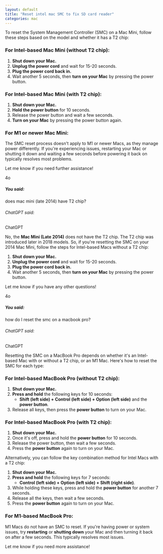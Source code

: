 ```yaml
---
layout: default
title: "Reset intel mac SMC to fix SD card reader"
categories: mac
---
```



To reset the System Management Controller (SMC) on a Mac Mini, follow these steps based on the model and whether it has a T2 chip:

### For Intel-based Mac Mini (without T2 chip):

1.  **Shut down your Mac.**
2.  **Unplug the power cord** and wait for 15-20 seconds.
3.  **Plug the power cord back in.**
4.  Wait another 5 seconds, then **turn on your Mac** by pressing the power button.

### For Intel-based Mac Mini (with T2 chip):

1.  **Shut down your Mac.**
2.  **Hold the power button** for 10 seconds.
3.  Release the power button and wait a few seconds.
4.  **Turn on your Mac** by pressing the power button again.

### For M1 or newer Mac Mini:

The SMC reset process doesn't apply to M1 or newer Macs, as they manage power differently. If you're experiencing issues, restarting your Mac or shutting it down and waiting a few seconds before powering it back on typically resolves most problems.

Let me know if you need further assistance!

4o

##### You said:

does mac mini (late 2014) have T2 chip?

###### ChatGPT said:

ChatGPT

No, the **Mac Mini (Late 2014)** does not have the T2 chip. The T2 chip was introduced later in 2018 models. So, if you're resetting the SMC on your 2014 Mac Mini, follow the steps for Intel-based Macs without a T2 chip:

1.  **Shut down your Mac.**
2.  **Unplug the power cord** and wait for 15-20 seconds.
3.  **Plug the power cord back in.**
4.  Wait another 5 seconds, then **turn on your Mac** by pressing the power button.

Let me know if you have any other questions!

4o

##### You said:

how do I reset the smc on a macbook pro?

###### ChatGPT said:

ChatGPT

Resetting the SMC on a MacBook Pro depends on whether it's an Intel-based Mac with or without a T2 chip, or an M1 Mac. Here's how to reset the SMC for each type:

### **For Intel-based MacBook Pro (without T2 chip):**

1.  **Shut down your Mac.**
2.  **Press and hold** the following keys for 10 seconds:
    -   **Shift (left side) + Control (left side) + Option (left side)** and the **power button**.
3.  Release all keys, then press the **power button** to turn on your Mac.

### **For Intel-based MacBook Pro (with T2 chip):**

1.  **Shut down your Mac.**
2.  Once it's off, press and hold the **power button** for 10 seconds.
3.  Release the power button, then wait a few seconds.
4.  Press the **power button** again to turn on your Mac.

Alternatively, you can follow the key combination method for Intel Macs with a T2 chip:

1.  **Shut down your Mac.**
2.  **Press and hold** the following keys for 7 seconds:
    -   **Control (left side) + Option (left side) + Shift (right side)**.
3.  While holding these keys, press and hold the **power button** for another 7 seconds.
4.  Release all the keys, then wait a few seconds.
5.  Press the **power button** again to turn on your Mac.

### **For M1-based MacBook Pro:**

M1 Macs do not have an SMC to reset. If you're having power or system issues, try **restarting** or **shutting down** your Mac and then turning it back on after a few seconds. This typically resolves most issues.

Let me know if you need more assistance!